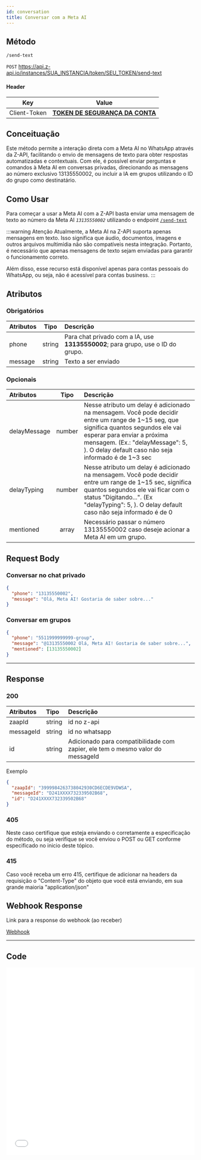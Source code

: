 ```yaml
---
id: conversation
title: Conversar com a Meta AI
---
```


## Método

`/send-text`

`POST` https://api.z-api.io/instances/SUA_INSTANCIA/token/SEU_TOKEN/send-text

#### Header
|      Key       |            Value            |
| :------------: |     :-----------------:     |
|  Client-Token  | **[TOKEN DE SEGURANÇA DA CONTA](../security/client-token)** |

## Conceituação

Este método permite a interação direta com a Meta AI no WhatsApp através da Z-API, facilitando o envio de mensagens de texto para obter respostas automatizadas e contextuais.
Com ele, é possível enviar perguntas e comandos à Meta AI em conversas privadas, direcionando as mensagens ao número exclusivo 13135550002, ou incluir a IA em grupos utilizando o ID do grupo como destinatário.

## Como Usar

Para começar a usar a Meta AI com a Z-API basta enviar uma mensagem de texto ao número da Meta AI *`13135550002`* utilizando o endpoint [`/send-text`](../message/send-message-text)

:::warning Atenção
Atualmente, a Meta AI na Z-API suporta apenas mensagens em texto. Isso significa que áudio, documentos, imagens e outros arquivos multimídia não são compatíveis nesta integração. Portanto, é necessário que apenas mensagens de texto sejam enviadas para garantir o funcionamento correto.

Além disso, esse recurso está disponível apenas para contas pessoais do WhatsApp, ou seja, não é acessível para contas business.
:::

## Atributos

### Obrigatórios

| Atributos | Tipo   | Descrição |
| :------   | :----: | :------   |
| phone     | string | Para chat privado com a IA, use **13135550002**; para grupo, use o ID do grupo.|
| message   | string | Texto a ser enviado | Cas|

### Opcionais

| Atributos    | Tipo   | Descrição |
| :---------   | :----: | :-------- |
| delayMessage | number | Nesse atributo um delay é adicionado na mensagem. Você pode decidir entre um range de 1~15 seg, que significa quantos segundos ele vai esperar para enviar a próxima mensagem. (Ex.: "delayMessage": 5, ). O delay default caso não seja informado é de 1~3 sec |
| delayTyping  | number | Nesse atributo um delay é adicionado na mensagem. Você pode decidir entre um range de 1~15 sec, significa quantos segundos ele vai ficar com o status "Digitando...". (Ex "delayTyping": 5, ). O delay default caso não seja informado é de 0        |
| mentioned    | array  | Necessário passar o número 13135550002 caso deseje acionar a Meta AI em um grupo. |

## Request Body

### Conversar no chat privado

```json
{
  "phone": "13135550002",
  "message": "Olá, Meta AI! Gostaria de saber sobre..."
}
```

### Conversar em grupos

```json
{
  "phone": "5511999999999-group",
  "message": "@13135550002 Olá, Meta AI! Gostaria de saber sobre...",
  "mentioned": [13135550002]
}
```
---


## Response

### 200

| Atributos | Tipo   | Descrição      |
| :-------- | :----- | :------------- |
| zaapId    | string | id no z-api    |
| messageId | string | id no whatsapp |
| id | string | Adicionado para compatibilidade com zapier, ele tem o mesmo valor do messageId |

Exemplo

```json
{
  "zaapId": "3999984263738042930CD6ECDE9VDWSA",
  "messageId": "D241XXXX732339502B68",
  "id": "D241XXXX732339502B68"
}
```

### 405

Neste caso certifique que esteja enviando o corretamente a especificação do método, ou seja verifique se você enviou o POST ou GET conforme especificado no inicio deste tópico.

### 415

Caso você receba um erro 415, certifique de adicionar na headers da requisição o "Content-Type" do objeto que você está enviando, em sua grande maioria "application/json"


## Webhook Response

Link para a response do webhook (ao receber)

[Webhook](../webhooks/on-message-received#exemplo-de-retorno-de-texto)

---

## Code

<iframe src="//api.apiembed.com/?source=https://raw.githubusercontent.com/Z-API/z-api-docs/main/json-examples/send-text.json&targets=all" frameborder="0" scrolling="no" width="100%" height="500px" seamless></iframe>